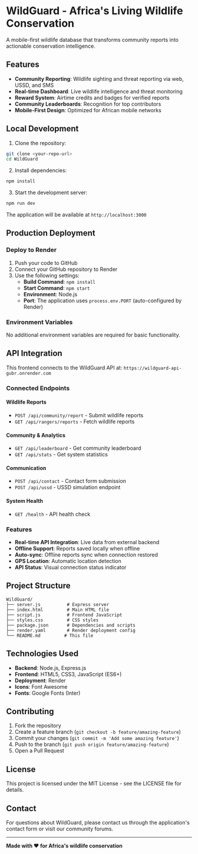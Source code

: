 # WildGuard - Africa's Living Wildlife Conservation

A mobile-first wildlife database that transforms community reports into actionable conservation intelligence.

## Features

- **Community Reporting**: Wildlife sighting and threat reporting via web, USSD, and SMS
- **Real-time Dashboard**: Live wildlife intelligence and threat monitoring
- **Reward System**: Airtime credits and badges for verified reports
- **Community Leaderboards**: Recognition for top contributors
- **Mobile-First Design**: Optimized for African mobile networks

## Local Development

1. Clone the repository:
```bash
git clone <your-repo-url>
cd WildGuard
```

2. Install dependencies:
```bash
npm install
```

3. Start the development server:
```bash
npm run dev
```

The application will be available at `http://localhost:3000`

## Production Deployment

### Deploy to Render

1. Push your code to GitHub
2. Connect your GitHub repository to Render
3. Use the following settings:
   - **Build Command**: `npm install`
   - **Start Command**: `npm start`
   - **Environment**: Node.js
   - **Port**: The application uses `process.env.PORT` (auto-configured by Render)

### Environment Variables

No additional environment variables are required for basic functionality.


## API Integration

This frontend connects to the WildGuard API at: `https://wildguard-api-gubr.onrender.com`

### Connected Endpoints

#### Wildlife Reports
- `POST /api/community/report` - Submit wildlife reports
- `GET /api/rangers/reports` - Fetch wildlife reports

#### Community & Analytics  
- `GET /api/leaderboard` - Get community leaderboard
- `GET /api/stats` - Get system statistics

#### Communication
- `POST /api/contact` - Contact form submission
- `POST /api/ussd` - USSD simulation endpoint

#### System Health
- `GET /health` - API health check

### Features
- **Real-time API Integration**: Live data from external backend
- **Offline Support**: Reports saved locally when offline
- **Auto-sync**: Offline reports sync when connection restored  
- **GPS Location**: Automatic location detection
- **API Status**: Visual connection status indicator

## Project Structure

```
WildGuard/
├── server.js          # Express server
├── index.html         # Main HTML file
├── script.js          # Frontend JavaScript
├── styles.css         # CSS styles
├── package.json       # Dependencies and scripts
├── render.yaml        # Render deployment config
└── README.md         # This file
```

## Technologies Used

- **Backend**: Node.js, Express.js
- **Frontend**: HTML5, CSS3, JavaScript (ES6+)
- **Deployment**: Render
- **Icons**: Font Awesome
- **Fonts**: Google Fonts (Inter)

## Contributing

1. Fork the repository
2. Create a feature branch (`git checkout -b feature/amazing-feature`)
3. Commit your changes (`git commit -m 'Add some amazing feature'`)
4. Push to the branch (`git push origin feature/amazing-feature`)
5. Open a Pull Request

## License

This project is licensed under the MIT License - see the LICENSE file for details.

## Contact

For questions about WildGuard, please contact us through the application's contact form or visit our community forums.

---

**Made with ❤️ for Africa's wildlife conservation**

